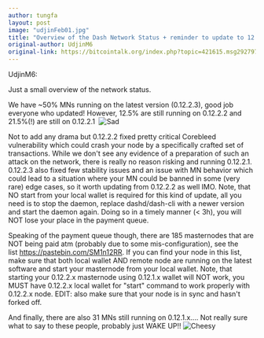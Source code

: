 ```yaml
---
author: tungfa
layout: post
image: "udjinFeb01.jpg"
title: "Overview of the Dash Network Status + reminder to update to 12.2.3 !!"
original-author: UdjinM6
original-link: https://bitcointalk.org/index.php?topic=421615.msg29279794#msg29279794
---
```


UdjinM6:

Just a small overview of the network status.

We have ~50% MNs running on the latest version (0.12.2.3), good job everyone who updated! However, 12.5% are still running on 0.12.2.2 and 21.5%(!) are still on 0.12.2.1  ![Sad](https://bitcointalk.org/Smileys/default/sad.gif)

Not to add any drama but 0.12.2.2 fixed pretty critical Corebleed vulnerability which could crash your node by a specifically crafted set of transactions. While we don't see any evidence of a preparation of such an attack on the network, there is really no reason risking and running 0.12.2.1. 0.12.2.3 also fixed few stability issues and an issue with MN behavior which could lead to a situation where your MN could be banned in some (very rare) edge cases, so it worth updating from 0.12.2.2 as well IMO. Note, that NO start from your local wallet is required for this kind of update, all you need is to stop the daemon, replace dashd/dash-cli with a newer version and start the daemon again. Doing so in a timely manner (< 3h), you will NOT lose your place in the payment queue.

Speaking of the payment queue though, there are 185 masternodes that are NOT being paid atm (probably due to some mis-configuration), see the list <https://pastebin.com/SM1n12RR>. If you can find your node in this list, make sure that both local wallet AND remote node are running on the latest software and start your masternode from your local wallet. Note, that starting your 0.12.2.x masternode using 0.12.1.x wallet will NOT work, you MUST have 0.12.2.x local wallet for "start" command to work properly with 0.12.2.x node. EDIT: also make sure that your node is in sync and hasn't forked off.

And finally, there are also 31 MNs still running on 0.12.1.x.... Not really sure what to say to these people, probably just WAKE UP!! ![Cheesy](https://bitcointalk.org/Smileys/default/cheesy.gif)
